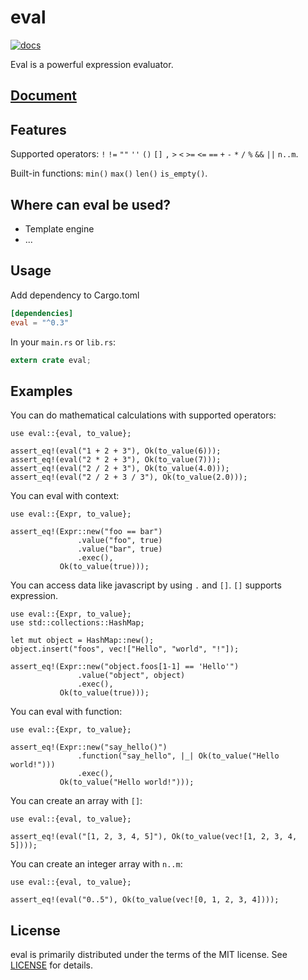 
eval
===
[![docs](https://docs.rs/eval/badge.svg?version=0.3.0 "docs")](https://docs.rs/eval)

Eval is a powerful expression evaluator.

## [Document](https://docs.rs/eval)

## Features
Supported operators: `!` `!=` `""` `''` `()` `[]` `,` `>` `<` `>=` `<=` `==`
`+` `-` `*` `/` `%` `&&` `||` `n..m`.

Built-in functions: `min()` `max()` `len()` `is_empty()`.

## Where can eval be used?
* Template engine
* ...

## Usage
Add dependency to Cargo.toml

```toml
[dependencies]
eval = "^0.3"
```

In your `main.rs` or `lib.rs`:

```rust
extern crate eval;
```

## Examples

You can do mathematical calculations with supported operators:

```
use eval::{eval, to_value};

assert_eq!(eval("1 + 2 + 3"), Ok(to_value(6)));
assert_eq!(eval("2 * 2 + 3"), Ok(to_value(7)));
assert_eq!(eval("2 / 2 + 3"), Ok(to_value(4.0)));
assert_eq!(eval("2 / 2 + 3 / 3"), Ok(to_value(2.0)));
```

You can eval with context:

```
use eval::{Expr, to_value};

assert_eq!(Expr::new("foo == bar")
               .value("foo", true)
               .value("bar", true)
               .exec(),
           Ok(to_value(true)));
```


You can access data like javascript by using `.` and `[]`. `[]` supports expression.

```
use eval::{Expr, to_value};
use std::collections::HashMap;

let mut object = HashMap::new();
object.insert("foos", vec!["Hello", "world", "!"]);

assert_eq!(Expr::new("object.foos[1-1] == 'Hello'")
               .value("object", object)
               .exec(),
           Ok(to_value(true)));
```


You can eval with function:

```
use eval::{Expr, to_value};

assert_eq!(Expr::new("say_hello()")
               .function("say_hello", |_| Ok(to_value("Hello world!")))
               .exec(),
           Ok(to_value("Hello world!")));
```


You can create an array with `[]`:

```
use eval::{eval, to_value};

assert_eq!(eval("[1, 2, 3, 4, 5]"), Ok(to_value(vec![1, 2, 3, 4, 5])));
```


You can create an integer array with `n..m`:

```
use eval::{eval, to_value};

assert_eq!(eval("0..5"), Ok(to_value(vec![0, 1, 2, 3, 4])));
```

## License
eval is primarily distributed under the terms of the MIT license.
See [LICENSE](LICENSE) for details.
